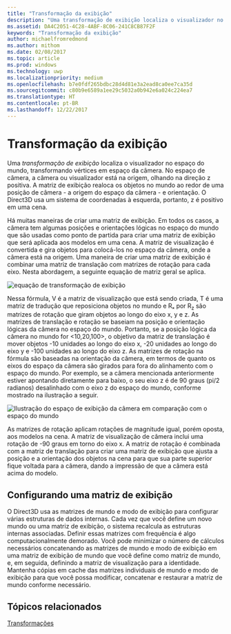 ```yaml
---
title: "Transformação da exibição"
description: "Uma transformação de exibição localiza o visualizador no espaço do mundo, transformando vértices em espaço da câmera."
ms.assetid: DA4C2051-4C28-4ABF-8C06-241C8CB87F2F
keywords: "Transformação da exibição"
author: michaelfromredmond
ms.author: mithom
ms.date: 02/08/2017
ms.topic: article
ms.prod: windows
ms.technology: uwp
ms.localizationpriority: medium
ms.openlocfilehash: b7e0fdf265bdbc28d4d81e3a2ead8ca0ee7ca35d
ms.sourcegitcommit: c80b9e6589a1ee29c5032a0b942e6a024c224ea7
ms.translationtype: HT
ms.contentlocale: pt-BR
ms.lasthandoff: 12/22/2017
---
```

# <a name="view-transform"></a>Transformação da exibição


Uma *transformação de exibição* localiza o visualizador no espaço do mundo, transformando vértices em espaço da câmera. No espaço de câmera, a câmera ou visualizador está na origem, olhando na direção z positiva. A matriz de exibição realoca os objetos no mundo ao redor de uma posição de câmera - a origem do espaço da câmera - e orientação. O Direct3D usa um sistema de coordenadas à esquerda, portanto, z é positivo em uma cena.

Há muitas maneiras de criar uma matriz de exibição. Em todos os casos, a câmera tem algumas posições e orientações lógicas no espaço do mundo que são usadas como ponto de partida para criar uma matriz de exibição que será aplicada aos modelos em uma cena. A matriz de visualização é convertida e gira objetos para colocá-los no espaço da câmera, onde a câmera está na origem. Uma maneira de criar uma matriz de exibição é combinar uma matriz de translação com matrizes de rotação para cada eixo. Nesta abordagem, a seguinte equação de matriz geral se aplica.

![equação de transformação de exibição](images/viewtran.png)

Nessa fórmula, V é a matriz de visualização que está sendo criada, T é uma matriz de tradução que reposiciona objetos no mundo e Rₓ por R<sub>z</sub> são matrizes de rotação que giram objetos ao longo do eixo x, y e z. As matrizes de translação e rotação se baseiam na posição e orientação lógicas da câmera no espaço do mundo. Portanto, se a posição lógica da câmera no mundo for &lt;10,20,100&gt;, o objetivo da matriz de translação é mover objetos -10 unidades ao longo do eixo x, -20 unidades ao longo do eixo y e -100 unidades ao longo do eixo z. As matrizes de rotação na fórmula são baseadas na orientação da câmera, em termos de quanto os eixos do espaço da câmera são girados para fora do alinhamento com o espaço do mundo. Por exemplo, se a câmera mencionada anteriormente estiver apontando diretamente para baixo, o seu eixo z é de 90 graus (pi/2 radianos) desalinhado com o eixo z do espaço do mundo, conforme mostrado na ilustração a seguir.

![Ilustração do espaço de exibição da câmera em comparação com o espaço do mundo](images/camtop.png)

As matrizes de rotação aplicam rotações de magnitude igual, porém oposta, aos modelos na cena. A matriz de visualização de câmera inclui uma rotação de -90 graus em torno do eixo x. A matriz de rotação é combinada com a matriz de translação para criar uma matriz de exibição que ajusta a posição e a orientação dos objetos na cena para que sua parte superior fique voltada para a câmera, dando a impressão de que a câmera está acima do modelo.

## <a name="span-idsettingupaviewmatrixspanspan-idsettingupaviewmatrixspanspan-idsettingupaviewmatrixspansetting-up-a-view-matrix"></a><span id="Setting_Up_a_View_Matrix"></span><span id="setting_up_a_view_matrix"></span><span id="SETTING_UP_A_VIEW_MATRIX"></span>Configurando uma matriz de exibição


O Direct3D usa as matrizes de mundo e modo de exibição para configurar várias estruturas de dados internas. Cada vez que você define um novo mundo ou uma matriz de exibição, o sistema recalcula as estruturas internas associadas. Definir essas matrizes com frequência é algo computacionalmente demorado. Você pode minimizar o número de cálculos necessários concatenando as matrizes de mundo e modo de exibição em uma matriz de exibição de mundo que você define como matriz de mundo, e, em seguida, definindo a matriz de visualização para a identidade. Mantenha cópias em cache das matrizes individuais de mundo e modo de exibição para que você possa modificar, concatenar e restaurar a matriz de mundo conforme necessário.

## <a name="span-idrelated-topicsspanrelated-topics"></a><span id="related-topics"></span>Tópicos relacionados


[Transformações](transforms.md)

 

 




